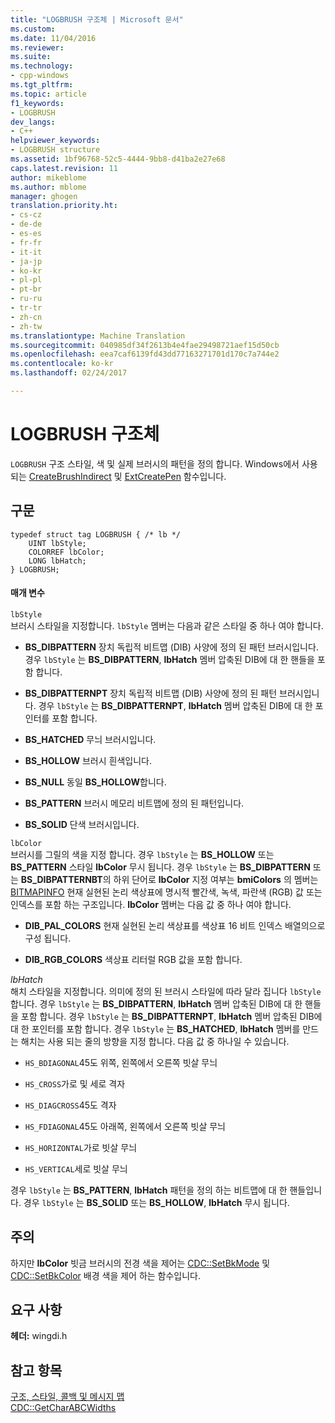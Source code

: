```yaml
---
title: "LOGBRUSH 구조체 | Microsoft 문서"
ms.custom: 
ms.date: 11/04/2016
ms.reviewer: 
ms.suite: 
ms.technology:
- cpp-windows
ms.tgt_pltfrm: 
ms.topic: article
f1_keywords:
- LOGBRUSH
dev_langs:
- C++
helpviewer_keywords:
- LOGBRUSH structure
ms.assetid: 1bf96768-52c5-4444-9bb8-d41ba2e27e68
caps.latest.revision: 11
author: mikeblome
ms.author: mblome
manager: ghogen
translation.priority.ht:
- cs-cz
- de-de
- es-es
- fr-fr
- it-it
- ja-jp
- ko-kr
- pl-pl
- pt-br
- ru-ru
- tr-tr
- zh-cn
- zh-tw
ms.translationtype: Machine Translation
ms.sourcegitcommit: 040985df34f2613b4e4fae29498721aef15d50cb
ms.openlocfilehash: eea7caf6139fd43dd77163271701d170c7a744e2
ms.contentlocale: ko-kr
ms.lasthandoff: 02/24/2017

---
```

# <a name="logbrush-structure"></a>LOGBRUSH 구조체
`LOGBRUSH` 구조 스타일, 색 및 실제 브러시의 패턴을 정의 합니다. Windows에서 사용 되는 [CreateBrushIndirect](http://msdn.microsoft.com/library/windows/desktop/dd183487) 및 [ExtCreatePen](http://msdn.microsoft.com/library/windows/desktop/dd162705) 함수입니다.  
  
## <a name="syntax"></a>구문  
  
```  
typedef struct tag LOGBRUSH { /* lb */  
    UINT lbStyle;  
    COLORREF lbColor;  
    LONG lbHatch;  
} LOGBRUSH;  
```  
  
#### <a name="parameters"></a>매개 변수  
 `lbStyle`  
 브러시 스타일을 지정합니다. `lbStyle` 멤버는 다음과 같은 스타일 중 하나 여야 합니다.  
  
- **BS_DIBPATTERN** 장치 독립적 비트맵 (DIB) 사양에 정의 된 패턴 브러시입니다. 경우 `lbStyle` 는 **BS_DIBPATTERN**, **lbHatch** 멤버 압축된 DIB에 대 한 핸들을 포함 합니다.  
  
- **BS_DIBPATTERNPT** 장치 독립적 비트맵 (DIB) 사양에 정의 된 패턴 브러시입니다. 경우 `lbStyle` 는 **BS_DIBPATTERNPT**, **lbHatch** 멤버 압축된 DIB에 대 한 포인터를 포함 합니다.  
  
- **BS_HATCHED** 무늬 브러시입니다.  
  
- **BS_HOLLOW** 브러시 흰색입니다.  
  
- **BS_NULL** 동일 **BS_HOLLOW**합니다.  
  
- **BS_PATTERN** 브러시 메모리 비트맵에 정의 된 패턴입니다.  
  
- **BS_SOLID** 단색 브러시입니다.  
  
 `lbColor`  
 브러시를 그릴의 색을 지정 합니다. 경우 `lbStyle` 는 **BS_HOLLOW** 또는 **BS_PATTERN** 스타일 **lbColor** 무시 됩니다. 경우 `lbStyle` 는 **BS_DIBPATTERN** 또는 **BS_DIBPATTERNBT**의 하위 단어로 **lbColor** 지정 여부는 **bmiColors** 의 멤버는 [BITMAPINFO](../../mfc/reference/bitmapinfo-structure.md) 현재 실현된 논리 색상표에 명시적 빨간색, 녹색, 파란색 (RGB) 값 또는 인덱스를 포함 하는 구조입니다. **lbColor** 멤버는 다음 값 중 하나 여야 합니다.  
  
- **DIB_PAL_COLORS** 현재 실현된 논리 색상표를 색상표 16 비트 인덱스 배열의으로 구성 됩니다.  
  
- **DIB_RGB_COLORS** 색상표 리터럴 RGB 값을 포함 합니다.  
  
 *lbHatch*  
 해치 스타일을 지정합니다. 의미에 정의 된 브러시 스타일에 따라 달라 집니다 `lbStyle`합니다. 경우 `lbStyle` 는 **BS_DIBPATTERN**, **lbHatch** 멤버 압축된 DIB에 대 한 핸들을 포함 합니다. 경우 `lbStyle` 는 **BS_DIBPATTERNPT**, **lbHatch** 멤버 압축된 DIB에 대 한 포인터를 포함 합니다. 경우 `lbStyle` 는 **BS_HATCHED**, **lbHatch** 멤버를 만드는 해치는 사용 되는 줄의 방향을 지정 합니다. 다음 값 중 하나일 수 있습니다.  
  
- `HS_BDIAGONAL`45도 위쪽, 왼쪽에서 오른쪽 빗살 무늬  
  
- `HS_CROSS`가로 및 세로 격자  
  
- `HS_DIAGCROSS`45도 격자  
  
- `HS_FDIAGONAL`45도 아래쪽, 왼쪽에서 오른쪽 빗살 무늬  
  
- `HS_HORIZONTAL`가로 빗살 무늬  
  
- `HS_VERTICAL`세로 빗살 무늬  
  
 경우 `lbStyle` 는 **BS_PATTERN**, **lbHatch** 패턴을 정의 하는 비트맵에 대 한 핸들입니다. 경우 `lbStyle` 는 **BS_SOLID** 또는 **BS_HOLLOW**, **lbHatch** 무시 됩니다.  
  
## <a name="remarks"></a>주의  
 하지만 **lbColor** 빗금 브러시의 전경 색을 제어는 [CDC::SetBkMode](../../mfc/reference/cdc-class.md#setbkmode) 및 [CDC::SetBkColor](../../mfc/reference/cdc-class.md#setbkcolor) 배경 색을 제어 하는 함수입니다.  
  
## <a name="requirements"></a>요구 사항  
 **헤더:** wingdi.h  
  
## <a name="see-also"></a>참고 항목  
 [구조, 스타일, 콜백 및 메시지 맵](../../mfc/reference/structures-styles-callbacks-and-message-maps.md)   
 [CDC::GetCharABCWidths](../../mfc/reference/cdc-class.md#getcharabcwidths)


